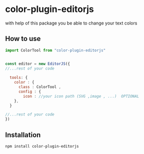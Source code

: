# color-plugin-editorjs

with help of this package you be able to change your text colors 

## How to use 

```javascript
import ColorTool from "color-plugin-editorjs"


const editor = new EditorJS({ 
//...rest of your code
  
  tools: { 
    color : {
      class : ColorTool ,
      config : {
        icon : //your icon path (SVG ,image , ...)  OPTIONAL
    }, 
  }

//...rest of your code
})
```

## Installation

```bash
npm install color-plugin-editorjs
```
